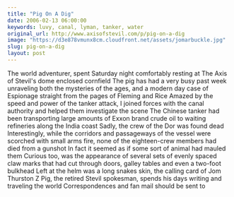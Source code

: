 ```yaml
---
title: "Pig On A Dig"
date: 2006-02-13 06:00:00
keywords: luvy, canal, lyman, tanker, water
original_url: http://www.axisofstevil.com/p/pig-on-a-dig
image: "https://d3e878vmunx8cm.cloudfront.net/assets/jomarbuckle.jpg"
slug: pig-on-a-dig
layout: post
---
```


The world adventurer,  spent Saturday night comfortably resting at The Axis of Stevil&#039;s dome enclosed cornfield The pig has had a very busy past week unraveling both the mysteries of the ages, and a modern day case of Espionage straight from the pages of Fleming and Rice
Amazed by the speed and power of the tanker attack, I joined forces with the canal authority and helped them investigate the scene The Chinese tanker had been transporting large amounts of Exxon brand crude oil to waiting refineries along the India coast Sadly, the crew of the Dor was found dead Interestingly, while the corridors and passageways of the vessel were scorched with small arms fire, none of the eighteen-crew members had died from a gunshot In fact it seemed as if some sort of animal had mauled them Curious too, was the appearance of several sets of evenly spaced claw marks that had cut through doors, galley tables and even a two-foot bulkhead Left at the helm was a long snakes skin, the calling card of Jom
Thurston Z Pig, the retired Stevil spokesman, spends his days writing and traveling the world Correspondences and fan mail should be sent to

